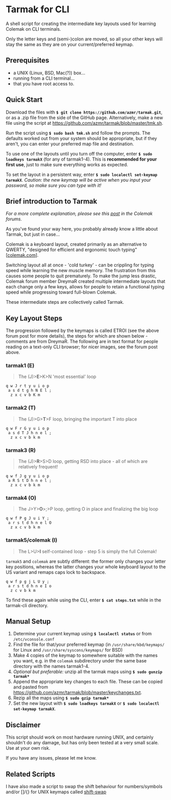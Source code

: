 # Tarmak for CLI
A shell script for creating the intermediate key layouts used for learning Colemak on CLI terminals.

Only the letter keys and (semi-)colon are moved, so all your other keys will stay the same as they are on your current/preferred keymap.

## Prerequisites
 - a UNIX (Linux, BSD, Mac(?)) box...
 - running from a CLI terminal...
 - that you have root access to.

## Quick Start
Download the files with **`$ git clone https://github.com/azmr/tarmak.git`**, or as a .zip file from the side of the GitHub page. Alternatively, make a new file using the script at https://github.com/azmr/tarmak/blob/master/tmk.sh.

Run the script using **`$ sudo bash tmk.sh`** and follow the prompts.
The defaults worked out from your system should be appropriate, but if they aren't, you can enter your preferred map file and destination.

To use one of the layouts until you turn off the computer, enter **`$ sudo loadkeys tarmakX`** (for any of tarmak1-4). This is **recommended for your first use**, just to make sure everything works as expected.

To set the layout in a persistent way, enter **`$ sudo localectl set-keymap tarmakX`**. *Caution: the new keymap will be active when you input your password, so make sure you can type with it!*

## Brief introduction to Tarmak
*For a more complete explanation, please see this [post](http://forum.colemak.com/viewtopic.php?id=1858 "Learn Colemak in steps with the Tarmak layouts!") in the Colemak forums.*

As you've found your way here, you probably already know a little about Tarmak, but just in case...

Colemak is a keyboard layout, created primarily as an alternative to QWERTY, "designed for efficient and ergonomic touch typing" [[colemak.com](http://colemak.com)].

Switching layout all at once - 'cold turkey' - can be crippling for typing speed while learning the new muscle memory.
The frustration from this causes some people to quit prematurely.
To make the jump less drastic, Colemak forum member DreymaR created multiple intermediate layouts that each change only a few keys, allows for people to retain a functional typing speed while progressing toward full-blown Colemak.

These intermediate steps are collectively called Tarmak.

## Key Layout Steps
The progression followed by the keymaps is called ETROI (see the above forum post for more details), the steps for which are shown below - comments are from DreymaR. The following are in text format for people reading on a text-only CLI browser; for nicer images, see the forum post above.

### tarmak1 (E)
>The (J)>__E__>K>N 'most essential' loop

```
q w J r t y u i o p
 a s d t g h N E l ;
  z x c v b K m
```

### tarmak2 (T)
>The (J)>G>__T__>F loop, bringing the important T into place

```
q w F r G y u i o p
 a s d T J h n e l ;
  z x c v b k m
```

### tarmak3 (R)
>The (J)>__R__>S>D loop, getting RSD into place - all of which are relatively frequent!

```
q w f J g y u i o p
 a R S t D h n e l ;
  z x c v b k m
```

### tarmak4 (O)
>The J>Y>__O__>;>P loop, getting O in place and finalizing the big loop

```
q w f P g J u i Y ;
 a r s t d h n e l O
  z x c v b k m
```

### tarmak5/colemak (I)
>The L>U>__I__ self-contained loop - step 5 is simply the full Colemak!

`tarmak5` and `colemak` are subtly different: the former only changes your letter key positions, whereas the latter changes your whole keyboard layout to the US variant and remaps caps lock to backspace.

```
q w f p g j L U y ;
 a r s t d h n e I o
  z c v b k m
```

To find these again while using the CLI, enter **`$ cat steps.txt`** while in the tarmak-cli directory.

## Manual Setup
1. Determine your current keymap using **`$ localectl status`** or from `/etc/vconsole.conf`
2. Find the file for that/your preferred keymap (in `/usr/share/kbd/keymaps/` for Linux and `/usr/share/syscons/keymaps/` for BSD)
3. Make 4 copies of the keymap to somewhere suitable with the names you want, e.g. in the `colemak` subdirectory under the same base directory with the names tarmak1-4.
4. *Optional but preferable:* unzip all the tarmak maps using **`$ sudo gunzip tarmak*`**
5. Append the appropriate key changes to each file. These can be copied and pasted from https://github.com/azmr/tarmak/blob/master/keychanges.txt.
6. Rezip all the maps using **`$ sudo gzip tarmak*`**
7. Set the new layout with **`$ sudo loadkeys tarmakX`** or **`$ sudo localectl set-keymap tarmakX`**.

## Disclaimer
This script should work on most hardware running UNIX, and certainly shouldn't do any damage, but has only been tested at a very small scale.
Use at your own risk.

If you have any issues, please let me know.

## Related Scripts
I have also made a script to swap the shift behaviour for numbers/symbols and/or []/{} for UNIX keymaps called [shift-swap](https://github.com/azmr/shift-swap)
